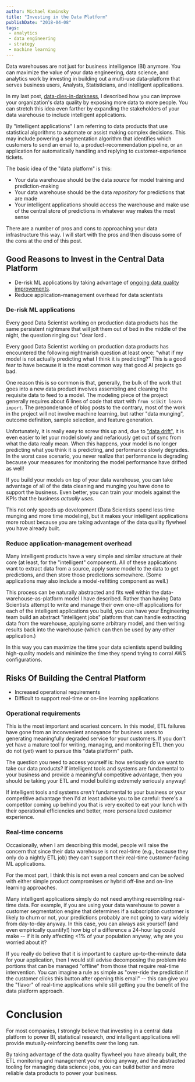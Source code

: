 ```yaml
---
author: Michael Kaminsky
title: "Investing in the Data Platform"
publishDate: "2018-04-08"
tags: 
 - analytics
 - data engineering
 - strategy
 - machine learning
---
```


Data warehouses are not just for business intelligence (BI) anymore. You can maximize the value of your data engineering, data science, and analytics work by investing in building out a multi-use data-platform that serves business users, Analysts, Statisticians, and intelligent applications.

In my last post, [data-dies-in-darkness](content/post/data-dies-in-darkness.md), I described how you can improve your organization's data quality by exposing more data to more people. You can stretch this idea even farther by expanding the stakeholders of your data warehouse to include intelligent applications. 

By "intelligent applications" I am referring to data products that use statistical algorithms to automate or assist making complex decisions. This may include powering a segmentation algorithm that identifies which customers to send an email to, a product-recommendation pipeline, or an application for automatically handling and replying to customer-experience tickets. 

The basic idea of the "data platform" is this:

* Your data warehouse should be the data *source* for model training and prediction-making
* Your data warehouse should be the data *repository* for predictions that are made
* Your intelligent applications should access the warehouse and make use of the central store of predictions in whatever way makes the most sense

There are a number of pros and cons to approaching your data infrastructure this way. I will start with the pros and then discuss some of the cons at the end of this post.

## Good Reasons to Invest in the Central Data Platform

* De-risk ML applications by taking advantage of [ongoing data quality improvements](content/post/data-dies-in-darkness.md).
* Reduce application-management overhead for data scientists

### De-risk ML applications
Every good Data Scientist working on production data products has the same persistent nightmare that will jolt them out of bed in the middle of the night, the question ringing out "dear lord .   

Every good Data Scientist working on production data products has encountered the following nightmarish question at least once: "what if my model is not actually predicting what I think it is predicting?" This is a good fear to have because it is the most common way that good AI projects go bad.

One reason this is so common is that, generally, the bulk of the work that goes
into a new data product involves assembling and cleaning the requisite data to feed to a model. The modeling piece of the project generally
requires about 6 lines of code that start with `from scikit learn import`. The
preponderance of blog posts to the contrary, most of the work in the project
will not involve machine learning, but rather "data munging", outcome definition, sample selection, and feature generation.  

Unfortunately, it is really easy to screw this up and, due to ["data drift"](https://streamsets.com/reports/data-drift/), it is even easier to let your model slowly and nefariously get out of sync from what the data really mean. When this happens, your model is no longer predicting what you think it is predicting, and performance slowly degrades. In the worst case scenario, you never realize that performance is degrading because your measures for monitoring the model performance have drifted as well!

If you build your models on top of your data warehouse, you can take advantage of all of the data cleaning and munging you have done to support the business. Even better, you can train your models against the KPIs that the business *actually uses*.

This not only speeds up development (Data Scientists spend less time munging and more time modeling), but it makes your intelligent applications more robust because you are taking advantage of the data quality flywheel you have already built. 

### Reduce application-management overhead

Many intelligent products have a very simple and similar structure at their core (at least, for the "intelligent" component). All of these applications want to extract data from a source, apply some model to the data to get predictions, and then store those predictions somewhere. (Some applications may also include a model-refitting component as well.)

This process can be naturally abstracted and fits well within the data-warehouse-as-platform model I have described. Rather than having Data Scientists attempt to write and manage their own one-off applications for each of the intelligent applications you build, you can have your Engineering team build an abstract "intelligent jobs" platform that can handle extracting data from the warehouse, applying some arbitrary model, and then writing results back into the warehouse (which can then be used by any other application.) 

In this way you can maximize the time your data scientists spend building high-quality models and minimize the time they spend trying to corral AWS configurations.  


## Risks Of Building the Central Platform

* Increased operational requirements
* Difficult to support real-time or on-line learning applications

### Operational requirements

This is the most important and scariest concern. In this model, ETL failures have gone from an inconvenient annoyance for business users to generating meaningfully degraded service for your customers. If you don't yet have a mature tool for writing, managing, and monitoring ETL then you do not (yet) want to pursue this "data platform" path. 

The question you need to access yourself is: how seriously do we want to take our data products? If intelligent tools and systems are fundamental to your business and provide a meaningful competitive advantage, then you should be taking your ETL and model building extremely seriously anyway!

If intelligent tools and systems *aren't* fundamental to your business or your competitive advantage then I'd at least advise you to be careful: there's a competitor coming up behind you that is very excited to eat your lunch with their operational efficiencies and better, more personalized customer experience.

### Real-time concerns

Occasionally, when I am describing this model, people will raise the concern that since their data warehouse is not real-time (e.g., because they only do a nightly ETL job) they can't support their real-time customer-facing ML applications.

For the most part, I think this is not even a real concern and can be solved with either simple product compromises or hybrid off-line and on-line learning approaches.

Many intelligent applications simply do not need anything resembling real-time data. For example, if you are using your data warehouse to power a customer segmentation engine that determines if a subscription customer is likely to churn or not, your predictions probably are not going to vary widely from day-to-day anyway. In this case, you can always ask yourself (and even empirically quantify!) how big of a difference a 24-hour lag could make -- if it is only affecting <1% of your population anyway, why are you worried about it?

If you really do believe that it is important to capture up-to-the-minute data for your application, then I would still advise decomposing the problem into portions that can be managed "offline" from those that require real-time intervention. You can imagine a rule as simple as "over-ride the prediction if the customer clicks this button after opening this email" -- this can give you the "flavor" of real-time applications while still getting you the benefit of the data platform approach.

# Conclusion

For most companies, I strongly believe that investing in a central data platform to power BI, statistical research, *and* intelligent applications will provide mutually-reinforcing benefits over the long run.

By taking advantage of the data quality flywheel you have already built, the ETL monitoring and management you're doing anyway, and the abstracted tooling for managing data science jobs, you can build better and more reliable data products to power your business.
